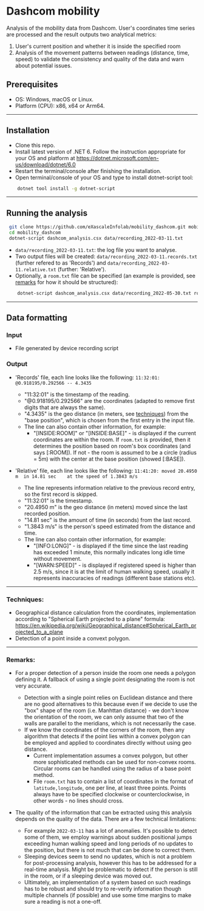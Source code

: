 # Dashcom mobility

Analysis of the mobility data from Dashcom. User's coordinates time series are processed and the result outputs two analytical metrics:
1. User's current position and whether it is inside the specified room 
2. Analysis of the movement patterns between readings (distance, time, speed) to validate the consistency and quality of the data and warn about potential issues.

## Prerequisites

- OS: Windows, macOS or Linux.
- Platform (CPU): x86, x64 or Arm64.

___

## Installation

- Clone this repo.
- Install latest version of .NET 6. Follow the instruction appropriate for your OS and platform at https://dotnet.microsoft.com/en-us/download/dotnet/6.0
- Restart the terminal/console after finishing the installation.
- Open terminal/console of your OS and type to install dotnet-script tool:
```bash
    dotnet tool install -g dotnet-script
```

___

## Running the analysis

```bash
 git clone https://github.com/eXascaleInfolab/mobility_dashcom.git mobility_dashcom
 cd mobility_dashcom
 dotnet-script dashcom_analysis.csx data/recording_2022-03-11.txt
```
- `data/recording_2022-03-11.txt`: the log file you want to analyse.
- Two output files will be created: `data/recording_2022-03-11.records.txt` (further refered to as 'Records') and `data/recording_2022-03-11.relative.txt` (further: 'Relative').
- Optionally, a `room.txt` file can be specified (an example is provided, see [remarks](#remarks) for how it should be structured):
```bash
    dotnet-script dashcom_analysis.csx data/recording_2022-05-30.txt room/room.txt
```

___

## Data formatting

### Input
- File generated by device recording script

### Output
- 'Records' file, each line looks like the following:
```11:32:01: @0.918195/0.292566 -- 4.3435```
    - "11:32:01" is the timestamp of the reading.
    - "@0.918195/0.292566" are the coordinates (adapted to remove first digits that are always the same).
    - "4.3435" is the geo distance (in meters, see [techniques](#techniques)) from the "base position", which is chosen from the first entry in the input file.
    - The line can also contain other information, for example:
        - "[INSIDE:ROOM]" or "[INSIDE:BASE]" - is displayed if the current coordinates are within the room. If `room.txt` is provided, then it determines the position based on room's box coordinates (and says [:ROOM]). If not - the room is assumed to be a circle (radius = 5m) with the center at the base position (showed [:BASE]).

- 'Relative' file, each line looks like the following:
`11:41:20: moved 20.4950 m	in 14.81 sec	at the speed of 1.3843 m/s`
    - The line represents information relative to the previous record entry, so the first record is skipped.
    - "11:32:01" is the timestamp.
    - "20.4950 m" is the geo distance (in meters) moved since the last recorded position.
    - "14.81 sec" is the amount of time (in seconds) from the last record.
    - "1.3843 m/s" is the person's speed estimated from the distance and time.
    - The line can also contain other information, for example:
        - "[INFO:LONG]" - is displayed if the time since the last reading has exceeded 1 minute, this normally indicates long idle time without movement.
        - "[WARN:SPEED]" - is displayed if registered speed is higher than 2.5 m/s, since it is at the limit of human walking speed, usually it represents inaccuracies of readings (different base stations etc).

___

### Techniques:

- Geographical distance calculation from the coordinates, implementation according to "Spherical Earth projected to a plane" formula: https://en.wikipedia.org/wiki/Geographical_distance#Spherical_Earth_projected_to_a_plane
- Detection of a point inside a convext polygon.

___

### Remarks:

- For a proper detection of a person inside the room one needs a polygon defining it. A fallback of using a single point designating the room is not very accurate.
    - Detection with a single point relies on Euclidean distance and there are no good alternatives to this because even if we decide to use the "box" shape of the room (i.e. Manhttan distance) - we don't know the orientation of the room, we can only assume that two of the walls are parallel to the meridians, which is not necessarily the case.
    - If we know the coordinates of the corners of the room, then any algorithm that detects if the point lies within a convex polygon can be employed and applied to coordinates directly without using geo distance.
        - Current implementation assumes a convex polygon, but other more sophisticated methods can be used for non-convex rooms. Circular rooms can be handled using the radius of a base point method.
        - File `room.txt` has to contain a list of coordinates in the format of `latitude,longitude`, one per line, at least three points. Points always have to be specified clockwise or counterclockwise, in other words - no lines should cross.

- The quality of the information that can be extracted using this analysis depends on the quality of the data. There are a few technical limitations:
    - For example `2022-03-11` has a lot of anomalies. It's possible to detect some of them, we employ warnings about sudden positional jumps exceeding human walking speed and long periods of no updates to the position, but there is not much that can be done to correct them.
    - Sleeping devices seem to send no updates, which is not a problem for post-processing analysis, however this has to be addressed for a real-time analysis. Might be problematic to detect if the person is still in the room, or if a sleeping device was moved out.
    - Ultimately, an implementation of a system based on such readings has to be robust and should try to re-verify information though multiple channels (if possible) and use some time margins to make sure a reading is not a one-off.
